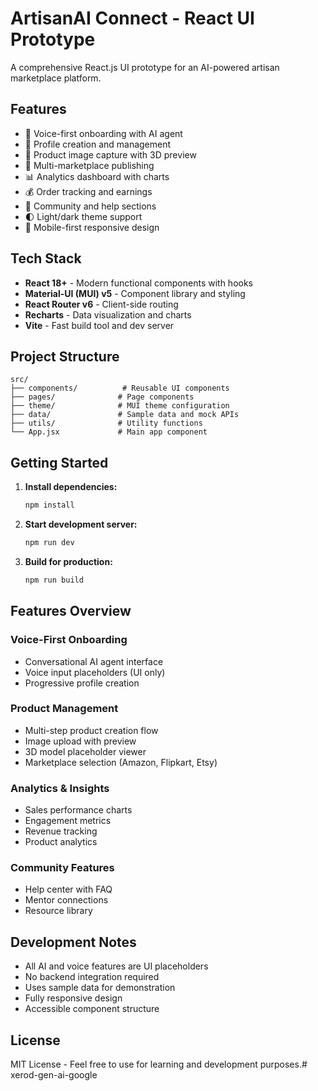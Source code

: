 # ArtisanAI Connect - React UI Prototype

A comprehensive React.js UI prototype for an AI-powered artisan marketplace platform.

## Features

- 🎤 Voice-first onboarding with AI agent
- 👤 Profile creation and management
- 📸 Product image capture with 3D preview
- 🛒 Multi-marketplace publishing
- 📊 Analytics dashboard with charts
- 💰 Order tracking and earnings
- 🤝 Community and help sections
- 🌓 Light/dark theme support
- 📱 Mobile-first responsive design

## Tech Stack

- **React 18+** - Modern functional components with hooks
- **Material-UI (MUI) v5** - Component library and styling
- **React Router v6** - Client-side routing
- **Recharts** - Data visualization and charts
- **Vite** - Fast build tool and dev server

## Project Structure

```
src/
├── components/          # Reusable UI components
├── pages/              # Page components
├── theme/              # MUI theme configuration
├── data/               # Sample data and mock APIs
├── utils/              # Utility functions
└── App.jsx             # Main app component
```

## Getting Started

1. **Install dependencies:**
   ```bash
   npm install
   ```

2. **Start development server:**
   ```bash
   npm run dev
   ```

3. **Build for production:**
   ```bash
   npm run build
   ```

## Features Overview

### Voice-First Onboarding
- Conversational AI agent interface
- Voice input placeholders (UI only)
- Progressive profile creation

### Product Management
- Multi-step product creation flow
- Image upload with preview
- 3D model placeholder viewer
- Marketplace selection (Amazon, Flipkart, Etsy)

### Analytics & Insights
- Sales performance charts
- Engagement metrics
- Revenue tracking
- Product analytics

### Community Features
- Help center with FAQ
- Mentor connections
- Resource library

## Development Notes

- All AI and voice features are UI placeholders
- No backend integration required
- Uses sample data for demonstration
- Fully responsive design
- Accessible component structure

## License

MIT License - Feel free to use for learning and development purposes.#   x e r o d - g e n - a i - g o o g l e  
 